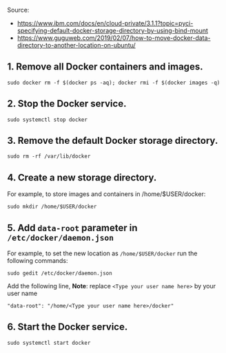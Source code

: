 Source: 
- https://www.ibm.com/docs/en/cloud-private/3.1.1?topic=pyci-specifying-default-docker-storage-directory-by-using-bind-mount
- https://www.guguweb.com/2019/02/07/how-to-move-docker-data-directory-to-another-location-on-ubuntu/
## 1. Remove all Docker containers and images.
```
sudo docker rm -f $(docker ps -aq); docker rmi -f $(docker images -q)
```

## 2. Stop the Docker service.
```
sudo systemctl stop docker
```

## 3. Remove the default Docker storage directory.
```
sudo rm -rf /var/lib/docker
```

## 4. Create a new storage directory.
For example, to store images and containers in /home/$USER/docker:
```
sudo mkdir /home/$USER/docker
```

## 5. Add `data-root` parameter in `/etc/docker/daemon.json`
For example, to set the new location as `/home/$USER/docker` run the following commands:
```
sudo gedit /etc/docker/daemon.json
```
Add the following line, **Note**: replace `<Type your user name here>` by your user name
```
"data-root": "/home/<Type your user name here>/docker"
```

## 6. Start the Docker service.
```
sudo systemctl start docker
```
